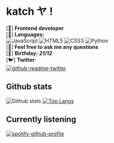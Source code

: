 # katch ヤ !

[🌱] **Frontend developer** <br/>
[👯] **Languages:** <br/>
![JavaScript](https://img.shields.io/badge/javascript-%23323330.svg?style=for-the-badge&logo=javascript&logoColor=%23F7DF1E) ![HTML5](https://img.shields.io/badge/html5-%23E34F26.svg?style=for-the-badge&logo=html5&logoColor=white) ![CSS3](https://img.shields.io/badge/css3-%231572B6.svg?style=for-the-badge&logo=css3&logoColor=white) ![Python](https://img.shields.io/badge/python-3670A0?style=for-the-badge&logo=python&logoColor=ffdd54) <br/>
[💬] **Feel free to ask me any questions** <br/>
[🍰] **Birthday:** ***21/12*** <br/>
[🐦] **Twitter**: 
<br/>
[![github-readme-twitter](https://github-readme-twitter.gazf.vercel.app/api?id=kaatchh&layout=wide)](https://github.com/gazf/github-readme-twitter)
<br/>

## Github stats
![Github stats](https://github-readme-stats.vercel.app/api?username=ka-chng&show_icons=true&theme=dracula) 
[![Top Langs](https://github-readme-stats.vercel.app/api/top-langs/?username=ka-chng&layout=compact&theme=dracula)](https://github.com/anuraghazra/github-readme-stats)



## Currently listening
[![spotify-github-profile](https://spotify-github-profile.vercel.app/api/view?uid=2j0jizxaog8nwl0nwh2d5tcrx&cover_image=false&theme=novatorem&bar_color=53b14f&bar_color_cover=true)](https://github.com/kittinan/spotify-github-profile)


